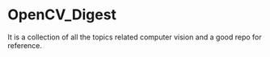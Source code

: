 # OpenCV_Digest
 It is a collection of all the topics related computer vision and a good repo for reference. 
